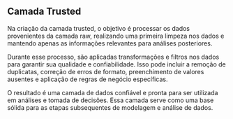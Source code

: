 ## Camada Trusted

Na criação da camada trusted, o objetivo é processar os dados provenientes da camada raw, realizando uma primeira limpeza nos dados e mantendo apenas as informações relevantes para análises posteriores.

Durante esse processo, são aplicadas transformações e filtros nos dados para garantir sua qualidade e confiabilidade. Isso pode incluir a remoção de duplicatas, correção de erros de formato, preenchimento de valores ausentes e aplicação de regras de negócio específicas.

O resultado é uma camada de dados confiável e pronta para ser utilizada em análises e tomada de decisões. Essa camada serve como uma base sólida para as etapas subsequentes de modelagem e análise de dados.
